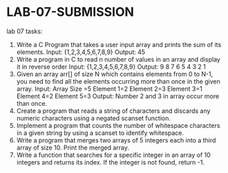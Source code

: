 # LAB-07-SUBMISSION
lab 07 tasks: 
1. Write a C Program that takes a user input array and prints the sum of its elements.
Input: {1,2,3,4,5,6,7,8,9}
Output: 45
2. Write a program in C to read n number of values in an array and display it in reverse order
Input: {1,2,3,4,5,6,7,8,9}
Output: 9 8 7 6 5 4 3 2 1
3. Given an array arr[] of size N which contains elements from 0 to N-1, you need to find all the elements
occurring more than once in the given array.
Input:
Array Size =5
Element 1=2
Element 2=3
Element 3=1
Element 4=2
Element 5=3
Output: Number 2 and 3 in array occur more than once.
4. Create a program that reads a string of characters and discards any numeric characters using a negated
scanset function.
5. Implement a program that counts the number of whitespace characters in a given string by using a scanset
to identify whitespace.
6. Write a program that merges two arrays of 5 integers each into a third array of size 10. Print the merged
array.
7. Write a function that searches for a specific integer in an array of 10 integers and returns its index. If the
integer is not found, return -1.
